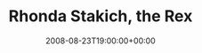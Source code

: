 ---
templateKey: event
guid: 089483f1-6eab-11ea-99c5-002590d1d1b0
date: 2008-08-23T19:00:00+00:00
eventTime: '7pm'
title: Rhonda Stakich, the Rex
artist: Rhonda Stakich
city: Toronto
venue: the Rex
group: Tim Shia
guests: Dafydd Hughes
---